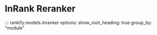 # InRank Reranker 

::: rankify.models.inranker
options:
    show_root_heading: true
    group_by: "module"